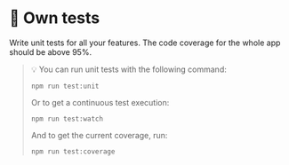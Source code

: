 # 🧠 Own tests

Write unit tests for all your features. The code coverage for the whole app should be above 95%.

> 💡 You can run unit tests with the following command:
>
> ```shell
> npm run test:unit
> ```
>
> Or to get a continuous test execution:
>
> ```shell
> npm run test:watch
> ```
>
> And to get the current coverage, run:
>
> ```shell
> npm run test:coverage
> ```
